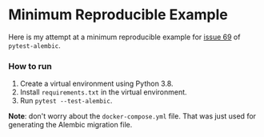# Minimum Reproducible Example

Here is my attempt at a minimum reproducible example for [issue 69](https://github.com/schireson/pytest-alembic/issues/69) of `pytest-alembic`.

### How to run

1. Create a virtual environment using Python 3.8.
2. Install `requirements.txt` in the virtual environment.
3. Run `pytest --test-alembic`.

**Note**: don't worry about the `docker-compose.yml` file. That was just used for generating the Alembic migration file.
